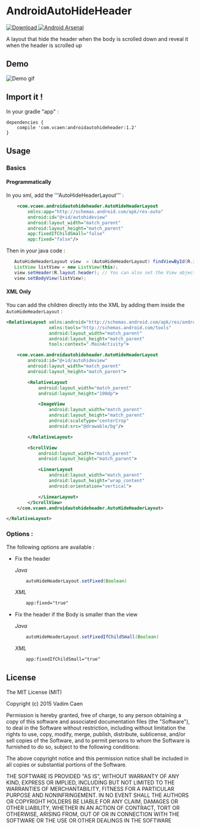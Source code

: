 # AndroidAutoHideHeader
[ ![Download](https://api.bintray.com/packages/vcaen/maven/androidautohideheader/images/download.svg) ](https://bintray.com/vcaen/maven/androidautohideheader/_latestVersion)
[ ![Android Arsenal](https://img.shields.io/badge/Android%20Arsenal-AndroidAutoHideHeader-blue.svg?style=flat)](http://android-arsenal.com/details/1/2285)

A layout that hide the header when the body is scrolled down and reveal it when the header is scrolled up

## Demo

![Demo gif](https://raw.githubusercontent.com/vcaen/AndroidAutoHideHeader/master/example.gif)


## Import it !


In your gradle "app" :

```
dependencies {
    compile 'com.vcaen:androidautohideheader:1.2'
}
```


## Usage

### Basics

#### Programmatically
In you xml, add the '''AutoHideHeaderLayout''' : 

```xml
    <com.vcaen.androidautohideheader.AutoHideHeaderLayout
        xmlns:app="http://schemas.android.com/apk/res-auto"
        android:id="@+id/autohideview"
        android:layout_width="match_parent"
        android:layout_height="match_parent"
        app:fixedIfChildSmall="false"
        app:fixed="false"/>
``` 

Then in your java code : 
 ```java
    AutoHideHeaderLayout view  = (AutoHideHeaderLayout) findViewById(R.id.autohideview);
    ListView listView = new ListView(this);
    view.setHeader(R.layout.header); // You can also set the View object
    view.setBodyView(listView);
```

#### XML Only

You can add the children directly into the XML by adding them inside the ```AutoHideHeaderLayout``` :
```xml
<RelativeLayout xmlns:android="http://schemas.android.com/apk/res/android"
                xmlns:tools="http://schemas.android.com/tools"
                android:layout_width="match_parent"
                android:layout_height="match_parent"
                tools:context=".MainActivity">

    <com.vcaen.androidautohideheader.AutoHideHeaderLayout
        android:id="@+id/autohideview"
        android:layout_width="match_parent"
        android:layout_height="match_parent">

        <RelativeLayout
            android:layout_width="match_parent"
            android:layout_height="100dp">

            <ImageView
                android:layout_width="match_parent"
                android:layout_height="match_parent"
                android:scaleType="centerCrop"
                android:src="@drawable/bg"/>

        </RelativeLayout>

        <ScrollView
            android:layout_width="match_parent"
            android:layout_height="match_parent">

            <LinearLayout
                android:layout_width="match_parent"
                android:layout_height="wrap_content"
                android:orientation="vertical">

            </LinearLayout>
        </ScrollView>
    </com.vcaen.androidautohideheader.AutoHideHeaderLayout>

</RelativeLayout>
```
### Options :

The following options are available :

  * Fix the header

    *Java*
    ```java
        autoHideHeaderLayout.setFixed(Boolean)
    ```

    *XML*
    ```xml
        app:fixed="true"
    ```


  * Fix the header if the Body is smaller than the view

    *Java*
    ```java
        autoHideHeaderLayout.setFixedIfChildSmall(Boolean)
    ```

    *XML*
    ```xml
        app:fixedIfChildSmall="true"
    ```


## License

The MIT License (MIT)

Copyright (c) 2015 Vadim Caen

Permission is hereby granted, free of charge, to any person obtaining a copy
of this software and associated documentation files (the "Software"), to deal
in the Software without restriction, including without limitation the rights
to use, copy, modify, merge, publish, distribute, sublicense, and/or sell
copies of the Software, and to permit persons to whom the Software is
furnished to do so, subject to the following conditions:

The above copyright notice and this permission notice shall be included in all
copies or substantial portions of the Software.

THE SOFTWARE IS PROVIDED "AS IS", WITHOUT WARRANTY OF ANY KIND, EXPRESS OR
IMPLIED, INCLUDING BUT NOT LIMITED TO THE WARRANTIES OF MERCHANTABILITY,
FITNESS FOR A PARTICULAR PURPOSE AND NONINFRINGEMENT. IN NO EVENT SHALL THE
AUTHORS OR COPYRIGHT HOLDERS BE LIABLE FOR ANY CLAIM, DAMAGES OR OTHER
LIABILITY, WHETHER IN AN ACTION OF CONTRACT, TORT OR OTHERWISE, ARISING FROM,
OUT OF OR IN CONNECTION WITH THE SOFTWARE OR THE USE OR OTHER DEALINGS IN THE
SOFTWARE

